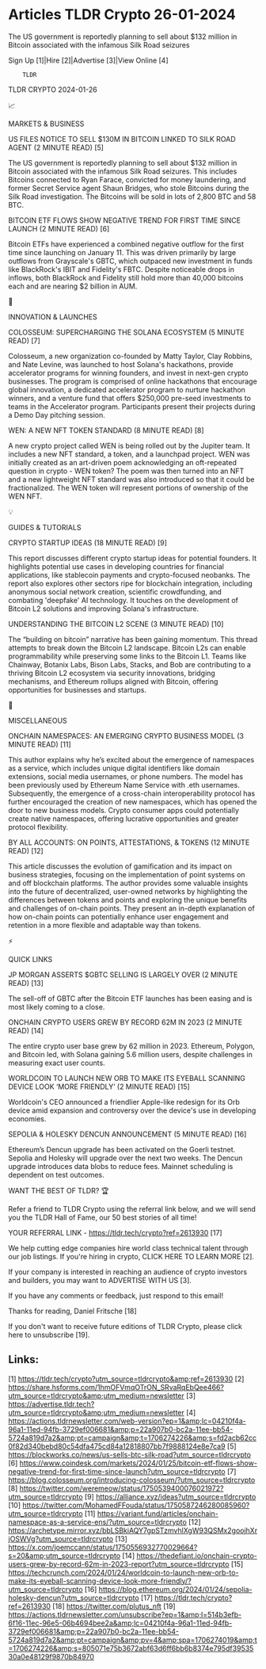 # Articles TLDR Crypto 26-01-2024

The US government is reportedly planning to sell about $132 million in
Bitcoin associated with the infamous Silk Road seizures  

Sign Up [1]|Hire [2]|Advertise [3]|View Online [4] 

		TLDR 

TLDR CRYPTO 2024-01-26

📈 

MARKETS & BUSINESS

 US FILES NOTICE TO SELL $130M IN BITCOIN LINKED TO SILK ROAD AGENT (2
MINUTE READ) [5] 

 The US government is reportedly planning to sell about $132 million
in Bitcoin associated with the infamous Silk Road seizures. This
includes Bitcoins connected to Ryan Farace, convicted for money
laundering, and former Secret Service agent Shaun Bridges, who stole
Bitcoins during the Silk Road investigation. The Bitcoins will be sold
in lots of 2,800 BTC and 58 BTC. 

 BITCOIN ETF FLOWS SHOW NEGATIVE TREND FOR FIRST TIME SINCE LAUNCH (2
MINUTE READ) [6] 

 Bitcoin ETFs have experienced a combined negative outflow for the
first time since launching on January 11. This was driven primarily by
large outflows from Grayscale's GBTC, which outpaced new investment in
funds like BlackRock's IBIT and Fidelity's FBTC. Despite noticeable
drops in inflows, both BlackRock and Fidelity still hold more than
40,000 bitcoins each and are nearing $2 billion in AUM. 

🚀 

INNOVATION & LAUNCHES

 COLOSSEUM: SUPERCHARGING THE SOLANA ECOSYSTEM (5 MINUTE READ) [7] 

 Colosseum, a new organization co-founded by Matty Taylor, Clay
Robbins, and Nate Levine, was launched to host Solana's hackathons,
provide accelerator programs for winning founders, and invest in
next-gen crypto businesses. The program is comprised of online
hackathons that encourage global innovation, a dedicated accelerator
program to nurture hackathon winners, and a venture fund that offers
$250,000 pre-seed investments to teams in the Accelerator program.
Participants present their projects during a Demo Day pitching
session. 

 WEN: A NEW NFT TOKEN STANDARD (8 MINUTE READ) [8] 

 A new crypto project called WEN is being rolled out by the Jupiter
team. It includes a new NFT standard, a token, and a launchpad
project. WEN was initially created as an art-driven poem acknowledging
an oft-repeated question in crypto - WEN token? The poem was then
turned into an NFT and a new lightweight NFT standard was also
introduced so that it could be fractionalized. The WEN token will
represent portions of ownership of the WEN NFT. 

💡 

GUIDES & TUTORIALS

 CRYPTO STARTUP IDEAS (18 MINUTE READ) [9] 

 This report discusses different crypto startup ideas for potential
founders. It highlights potential use cases in developing countries
for financial applications, like stablecoin payments and
crypto-focused neobanks. The report also explores other sectors ripe
for blockchain integration, including anonymous social network
creation, scientific crowdfunding, and combating 'deepfake' AI
technology. It touches on the development of Bitcoin L2 solutions and
improving Solana's infrastructure. 

 UNDERSTANDING THE BITCOIN L2 SCENE (3 MINUTE READ) [10] 

 The “building on bitcoin” narrative has been gaining momentum.
This thread attempts to break down the Bitcoin L2 landscape. Bitcoin
L2s can enable programmability while preserving some links to the
Bitcoin L1. Teams like Chainway, Botanix Labs, Bison Labs, Stacks, and
Bob are contributing to a thriving Bitcoin L2 ecosystem via security
innovations, bridging mechanisms, and Ethereum rollups aligned with
Bitcoin, offering opportunities for businesses and startups. 

🦄 

MISCELLANEOUS

 ONCHAIN NAMESPACES: AN EMERGING CRYPTO BUSINESS MODEL (3 MINUTE READ)
[11] 

 This author explains why he’s excited about the emergence of
namespaces as a service, which includes unique digital identifiers
like domain extensions, social media usernames, or phone numbers. The
model has been previously used by Ethereum Name Service with .eth
usernames. Subsequently, the emergence of a cross-chain
interoperability protocol has further encouraged the creation of new
namespaces, which has opened the door to new business models. Crypto
consumer apps could potentially create native namespaces, offering
lucrative opportunities and greater protocol flexibility. 

 BY ALL ACCOUNTS: ON POINTS, ATTESTATIONS, & TOKENS (12 MINUTE READ)
[12] 

 This article discusses the evolution of gamification and its impact
on business strategies, focusing on the implementation of point
systems on and off blockchain platforms. The author provides some
valuable insights into the future of decentralized, user-owned
networks by highlighting the differences between tokens and points and
exploring the unique benefits and challenges of on-chain points. They
present an in-depth explanation of how on-chain points can potentially
enhance user engagement and retention in a more flexible and adaptable
way than tokens. 

⚡ 

QUICK LINKS

 JP MORGAN ASSERTS $GBTC SELLING IS LARGELY OVER (2 MINUTE READ) [13] 

 The sell-off of GBTC after the Bitcoin ETF launches has been easing
and is most likely coming to a close. 

 ONCHAIN CRYPTO USERS GREW BY RECORD 62M IN 2023 (2 MINUTE READ) [14] 

 The entire crypto user base grew by 62 million in 2023. Ethereum,
Polygon, and Bitcoin led, with Solana gaining 5.6 million users,
despite challenges in measuring exact user counts. 

 WORLDCOIN TO LAUNCH NEW ORB TO MAKE ITS EYEBALL SCANNING DEVICE LOOK
‘MORE FRIENDLY’ (2 MINUTE READ) [15] 

 Worldcoin's CEO announced a friendlier Apple-like redesign for its
Orb device amid expansion and controversy over the device's use in
developing economies. 

 SEPOLIA & HOLESKY DENCUN ANNOUNCEMENT (5 MINUTE READ) [16] 

 Ethereum’s Dencun upgrade has been activated on the Goerli testnet.
Sepolia and Holesky will upgrade over the next two weeks. The Dencun
upgrade introduces data blobs to reduce fees. Mainnet scheduling is
dependent on test outcomes. 

WANT THE BEST OF TLDR? 🏆

Refer a friend to TLDR Crypto using the referral link below, and we
will send you the TLDR Hall of Fame, our 50 best stories of all time!

YOUR REFERRAL LINK - https://tldr.tech/crypto?ref=2613930 [17]

 We help cutting edge companies hire world class technical talent
through our job listings. If you're hiring in crypto, CLICK HERE TO
LEARN MORE [2]. 

If your company is interested in reaching an audience of crypto
investors and builders, you may want to ADVERTISE WITH US [3]. 

If you have any comments or feedback, just respond to this email! 

Thanks for reading, 
Daniel Fritsche [18] 

If you don't want to receive future editions of TLDR Crypto,
please click here to unsubscribe [19]. 

 

Links:
------
[1] https://tldr.tech/crypto?utm_source=tldrcrypto&amp;ref=2613930
[2] https://share.hsforms.com/1hmOFVmqOTrON_SRvaRqEbQee466?utm_source=tldrcrypto&amp;utm_medium=newsletter
[3] https://advertise.tldr.tech?utm_source=tldrcrypto&amp;utm_medium=newsletter
[4] https://actions.tldrnewsletter.com/web-version?ep=1&amp;lc=04210f4a-96a1-11ed-94fb-3729ef006681&amp;p=22a907b0-bc2a-11ee-bb54-5724a819d7a2&amp;pt=campaign&amp;t=1706274226&amp;s=fd2acb62cc0f82d340bebd80c54dfa475cd84a12818807bb7f9888124e8e7ca9
[5] https://blockworks.co/news/us-sells-btc-silk-road?utm_source=tldrcrypto
[6] https://www.coindesk.com/markets/2024/01/25/bitcoin-etf-flows-show-negative-trend-for-first-time-since-launch?utm_source=tldrcrypto
[7] https://blog.colosseum.org/introducing-colosseum/?utm_source=tldrcrypto
[8] https://twitter.com/weremeow/status/1750539400076021972?utm_source=tldrcrypto
[9] https://alliance.xyz/ideas?utm_source=tldrcrypto
[10] https://twitter.com/MohamedFFouda/status/1750587246280085960?utm_source=tldrcrypto
[11] https://variant.fund/articles/onchain-namespace-as-a-service-ens/?utm_source=tldrcrypto
[12] https://archetype.mirror.xyz/bbLSBkiAQY7gpSTzmvhlXgW93QSMx2goojhXrjOSWVg?utm_source=tldrcrypto
[13] https://x.com/joemccann/status/1750556932770029664?s=20&amp;utm_source=tldrcrypto
[14] https://thedefiant.io/onchain-crypto-users-grew-by-record-62m-in-2023-report?utm_source=tldrcrypto
[15] https://techcrunch.com/2024/01/24/worldcoin-to-launch-new-orb-to-make-its-eyeball-scanning-device-look-more-friendly/?utm_source=tldrcrypto
[16] https://blog.ethereum.org/2024/01/24/sepolia-holesky-dencun?utm_source=tldrcrypto
[17] https://tldr.tech/crypto?ref=2613930
[18] https://twitter.com/plutus_nft
[19] https://actions.tldrnewsletter.com/unsubscribe?ep=1&amp;l=514b3efb-6f16-11ec-96e5-06b4694bee2a&amp;lc=04210f4a-96a1-11ed-94fb-3729ef006681&amp;p=22a907b0-bc2a-11ee-bb54-5724a819d7a2&amp;pt=campaign&amp;pv=4&amp;spa=1706274019&amp;t=1706274226&amp;s=805071e75b3672abf63d6ff6bb6b8374e795df3953530a0e48129f9870b84970